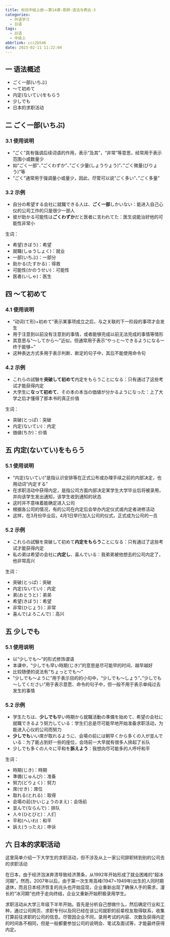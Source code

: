 ```yaml
---
title: 标日中级上册——第14课-恩師-语法与表达-3
categories:
  - 外语学习
  - 日语
tags:
  - 日语
  - 中级上
abbrlink: ccc2b546
date: 2023-02-11 11:22:04
---
```

## 一 语法概述

* ごく一部(いちぶ)
* ～て初めて
* 内定(ないてい)をもらう
* 少しでも
* 日本的求职活动

<!--more-->

## 二 ごく一部(いちぶ)

### 3.1 使用说明

* “ごく”具有强调后续词语的作用，表示“及其”，“非常”等意思，经常用于表示范围小或数量少
* 如“ごく一部”、”ごくわずか”、”ごく少量(しょうりょう)”、”ごく微量(びりょう)”等
* “ごく”通常用于强调量小或量少，因此，尽管可以说“ごく多い”、”ごく多量”

### 3.2 示例

* 自分の希望する会社に就職できる人は、**ごく一部**しかいない：能进入自己心仪的公司工作的只是很少一部人
* 彼が助かる可能性は**ごくわずか**だと医者に言われてた：医生说能治好他的可能性非常小

生词：

* 希望(きぼう)：希望
* 就職(しゅうしょく)：就业
* 一部(いちぶ)：一部分
* 助かる(たすかる)：得救
* 可能性(かのうせい)：可能性
* 医者(いしゃ)：医生

## 四 ～て初めて

### 4.1 使用说明

* “动词(て形)+初めて”表示某事项成立之后，与之关联的下一阶段的事项才会发生
* 用于注意到以前没有注意到的事情，或者能够完成以前无法完成的事情等情形
* 其意思与“～してから～”近似，但通常用于表示“やっと～できるようになるー终于能够~”
* 这种表达方式多用于表示判断、断定的句子中，其后不能使用命令句

### 4.2 示例

* これらの試験を**突破して初めて**内定をもらうことになる：只有通过了这些考试才能获得内定
* 大学生に**なって初めて**、その本の本当の価値が分かるようになった：上了大学之后才懂得了那本书的真正价值

生词：

* 突破(とっぱ)：突破
* 内定(ないてい)：内定
* 価値(ちか)：价值

## 五 内定(ないてい)をもらう

### 5.1 使用说明

* “内定(ないてい)”是指认识安排等在正式公布或办理手续之前的内部决定，也用动词“内定する”
* 在求职活动中获得内定，是指公司方面内部决定某学生大学毕业后将被录用，并向该学生发出通知，该学生收到通知的状态
* 这时并不意味着能确定进入公司
* 根据各公司的情况，有的公司在内定后会举办内定仪式或内定者进修活动
* 这样，在3月份毕业后，4月1日举行加入公司的仪式，正式成为公司的一员

### 5.2 示例

* これらの試験を突破して初めて**内定をもらう**ことになる：只有通过了这些考试才能获得内定
* 私の弟は希望の会社に**内定し**、喜んでいる：我弟弟被他想去的公司内定了，他非常高兴

生词：

* 突破(とっぱ)：突破
* 内定(ないてい)：内定
* 弟(おとうと)：弟弟
* 希望(きぼう)：希望
* 非常(ひじょう)：非常
* 喜んで(よろこんで)：高兴

## 五 少しでも

### 5.1 使用说明

* 以“少しでも～”的形式修饰谓语
* 本课中，“少しでも早い時期(じき)”的意思是尽可能早的时间、越早越好
* 比较随便的说法有“ちょっとでも～”
* ”少しでも～ように”用于表示目的的小句中，“少しでも～しょう”、”少しでも～してください”用于表示意愿、命令的句子中，但一般不用于表示单纯过去发生的事情

### 5.2 示例

* 学生たちは、**少しでも**早い時期から就職活動の準備を始めて、希望の会社に就職できるよう努力している：学生们总是尽可能早地开始准备求职活动，为能进入心仪的公司而努力
* **少しでも**いい席が取れるように、会場の前には朝早くから多くの人が並んでいる：为了能占到好一些的座位，会场前一大早就有很多人排起了长队
* 少しでも多くの人々に平和を**訴えよう**：我想向尽可能多的人呼吁和平

生词：

* 時期(じき)：時期
* 準備(じゅんび)：准备
* 努力(どりょく)：努力
* 席(せき)：席位
* 取れる(とれる)：取得
* 会場の前(かいじょうのまえ)：会场前
* 並んで(ならんで)：排队
* 人々(ひとびと)：人们
* 平和(へいわ)：和平
* 訴え(うったえ)：申诉

## 六 日本的求职活动

这里简单介绍一下大学生的求职活动，但不涉及从上一家公司辞职转到别的公司去的求职活动

在日本，由于经济泡沫奔溃导致经济萧条，从1992年开始形成了就业困难的“超冰河期”。然而，2007年以后，由于第一次生育高峰(1947~1949年)出生的人同时期退休，而且日本经济恢复的兆头也开始显现，企业重新出现了确保人手的需求，漫长的“冰河期”也终于走向终结，企业又重新开始积极录用学生。

求职活动从大学三年级下半年开始。首先是分析自己想做什么，然后确定行业和工种，通过公司网页、求职专刊以及同已经在该公司就职的前辈校友取得联系，收集打算前往求职的公司的信息。尽管因企业不同，录用考试的内容、次数及获得内定的时间各不相同，但是一般都要参加公司的说明会、笔试及面试等，才能最终获得内定。

